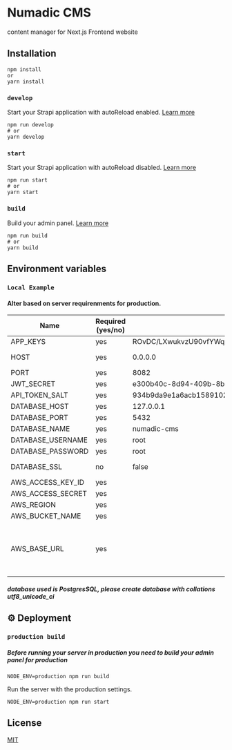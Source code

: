 # Numadic CMS

content manager for Next.js Frontend website

## Installation
```
npm install
or
yarn install
```

### `develop`

Start your Strapi application with autoReload enabled. [Learn more](https://docs.strapi.io/developer-docs/latest/developer-resources/cli/CLI.html#strapi-develop)

```
npm run develop
# or
yarn develop
```

### `start`

Start your Strapi application with autoReload disabled. [Learn more](https://docs.strapi.io/developer-docs/latest/developer-resources/cli/CLI.html#strapi-start)

```
npm run start
# or
yarn start
```

### `build`

Build your admin panel. [Learn more](https://docs.strapi.io/developer-docs/latest/developer-resources/cli/CLI.html#strapi-build)

```
npm run build
# or
yarn build

```

## Environment variables
### `Local Example`
#### Alter based on server requirenments for production.

| Name                           | Required (yes/no) | Default value         | Description                                                  |     |
| ------------------------------ | ----------------- | --------------------- | ------------------------------------------------------------ | --- |
| APP_KEYS                       | yes               | ROvDC/LXwukvzU90vfYWqw==,Dv86bw/qJYL5E5bXAutm+g==,ezIjuvsFvdx1VbJsNzNJwQ==,8W8BTN8dRhXljGbqlvScFQ== | Random App Keys |
| HOST                           | yes               | 0.0.0.0               | server local host address |
| PORT                           | yes               | 8082                  |           |
| JWT_SECRET                     | yes               | e300b40c-8d94-409b-8bdc-57351da090af |  |
| API_TOKEN_SALT                 | yes               | 934b9da9e1a6acb158910242d89a6210 | |
| DATABASE_HOST                  | yes               | 127.0.0.1 | |
| DATABASE_PORT                  | yes               | 5432      | |
| DATABASE_NAME                  | yes               | numadic-cms | |
| DATABASE_USERNAME              | yes               | root      | |
| DATABASE_PASSWORD              | yes               | root      | |
| DATABASE_SSL                   | no                | false     | Make true if connection is SSL |
| AWS_ACCESS_KEY_ID              | yes                |    | aws-key |
| AWS_ACCESS_SECRET              | yes                |    | aws-secret |
| AWS_REGION                     | yes                |    | aws-region |
| AWS_BUCKET_NAME                | yes                |    | aws-s3-bucket |
| AWS_BASE_URL                   | yes                |    | aws-s3-domain access URL ending with trailing "https://example.s3.ap-south-1.amazonaws.com/" |

##### database used is PostgresSQL, please create database with collations utf8_unicode_ci

## ⚙️ Deployment

### `production build`
##### Before running your server in production you need to build your admin panel for production

```
NODE_ENV=production npm run build
```

Run the server with the production settings.
```
NODE_ENV=production npm run start
```

 
## License
[MIT](https://choosealicense.com/licenses/mit/)
